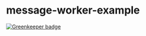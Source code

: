 message-worker-example
======================

[![Greenkeeper badge](https://badges.greenkeeper.io/DavidTPate/message-worker-example.svg)](https://greenkeeper.io/)
